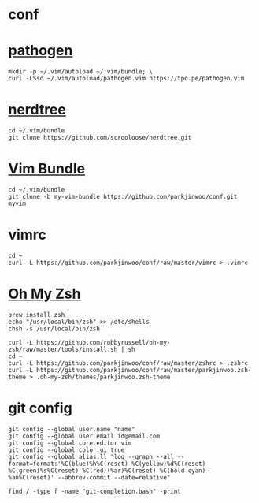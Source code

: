 conf
====

# [pathogen](https://github.com/tpope/vim-pathogen "pathogen")

    mkdir -p ~/.vim/autoload ~/.vim/bundle; \
    curl -LSso ~/.vim/autoload/pathogen.vim https://tpo.pe/pathogen.vim

# [nerdtree](https://github.com/scrooloose/nerdtree "nerdtree")

    cd ~/.vim/bundle
    git clone https://github.com/scrooloose/nerdtree.git

# [Vim Bundle](https://github.com/parkjinwoo/conf/tree/my-vim-bundle "vim bundle")

    cd ~/.vim/bundle
    git clone -b my-vim-bundle https://github.com/parkjinwoo/conf.git myvim

# vimrc
    cd ~
    curl -L https://github.com/parkjinwoo/conf/raw/master/vimrc > .vimrc

# [Oh My Zsh](https://github.com/robbyrussell/oh-my-zsh "oh my zsh")

    brew install zsh
    echo "/usr/local/bin/zsh" >> /etc/shells
    chsh -s /usr/local/bin/zsh

    curl -L https://github.com/robbyrussell/oh-my-zsh/raw/master/tools/install.sh | sh
    cd ~
    curl -L https://github.com/parkjinwoo/conf/raw/master/zshrc > .zshrc
    curl -L https://github.com/parkjinwoo/conf/raw/master/parkjinwoo.zsh-theme > .oh-my-zsh/themes/parkjinwoo.zsh-theme

# git config

    git config --global user.name "name"
    git config --global user.email id@email.com
    git config --global core.editor vim
    git config --global color.ui true
    git config --global alias.ll "log --graph --all --format=format:'%C(blue)%h%C(reset) %C(yellow)%d%C(reset) %C(green)%s%C(reset) %C(red)(%ar)%C(reset) %C(bold cyan)— %an%C(reset)' --abbrev-commit --date=relative"

    find / -type f -name "git-completion.bash" -print

